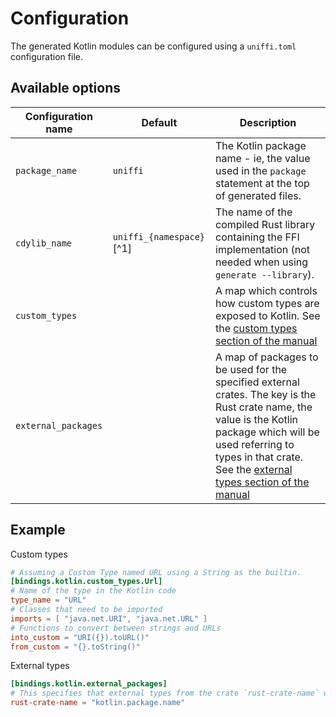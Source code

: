 # Configuration

The generated Kotlin modules can be configured using a `uniffi.toml` configuration file.

## Available options

| Configuration name | Default  | Description |
| ------------------ | -------  |------------ |
| `package_name`     |  `uniffi` | The Kotlin package name - ie, the value used in the `package` statement at the top of generated files. |
| `cdylib_name`      | `uniffi_{namespace}`[^1] | The name of the compiled Rust library containing the FFI implementation (not needed when using `generate --library`). |
| `custom_types`      | | A map which controls how custom types are exposed to Kotlin. See the [custom types section of the manual](../udl/custom_types#custom-types-in-the-bindings-code)|
| `external_packages` | | A map of packages to be used for the specified external crates. The key is the Rust crate name, the value is the Kotlin package which will be used referring to types in that crate. See the [external types section of the manual](../udl/ext_types_external#kotlin)


## Example

Custom types
```toml
# Assuming a Custom Type named URL using a String as the builtin.
[bindings.kotlin.custom_types.Url]
# Name of the type in the Kotlin code
type_name = "URL"
# Classes that need to be imported
imports = [ "java.net.URI", "java.net.URL" ]
# Functions to convert between strings and URLs
into_custom = "URI({}).toURL()"
from_custom = "{}.toString()"
```

External types
```toml
[bindings.kotlin.external_packages]
# This specifies that external types from the crate `rust-crate-name` will be referred by by the package `"kotlin.package.name`.
rust-crate-name = "kotlin.package.name"
```


